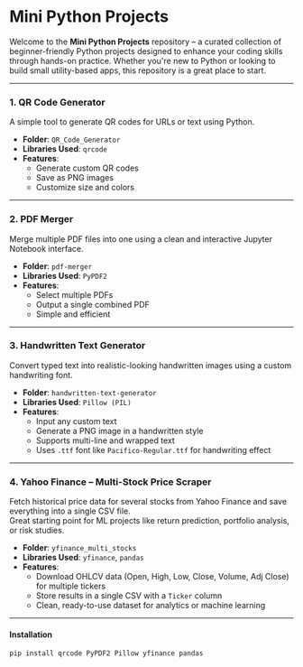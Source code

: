 #  Mini Python Projects

Welcome to the **Mini Python Projects** repository – a curated collection of beginner-friendly Python projects designed to enhance your coding skills through hands-on practice. Whether you're new to Python or looking to build small utility-based apps, this repository is a great place to start.

---

### 1. QR Code Generator
A simple tool to generate QR codes for URLs or text using Python.

- **Folder**: `QR_Code_Generator`  
- **Libraries Used**: `qrcode`  
- **Features**:
  - Generate custom QR codes  
  - Save as PNG images  
  - Customize size and colors  

---

### 2. PDF Merger
Merge multiple PDF files into one using a clean and interactive Jupyter Notebook interface.

- **Folder**: `pdf-merger`  
- **Libraries Used**: `PyPDF2`  
- **Features**:
  - Select multiple PDFs  
  - Output a single combined PDF  
  - Simple and efficient  

---

### 3. Handwritten Text Generator
Convert typed text into realistic-looking handwritten images using a custom handwriting font.

- **Folder**: `handwritten-text-generator`  
- **Libraries Used**: `Pillow (PIL)`  
- **Features**:
  - Input any custom text  
  - Generate a PNG image in a handwritten style  
  - Supports multi-line and wrapped text  
  - Uses `.ttf` font like `Pacifico-Regular.ttf` for handwriting effect  

---

### 4. Yahoo Finance – Multi-Stock Price Scraper
Fetch historical price data for several stocks from Yahoo Finance and save everything into a single CSV file.  
Great starting point for ML projects like return prediction, portfolio analysis, or risk studies.

- **Folder**: `yfinance_multi_stocks`  
- **Libraries Used**: `yfinance`, `pandas`  
- **Features**:
  - Download OHLCV data (Open, High, Low, Close, Volume, Adj Close) for multiple tickers  
  - Store results in a single CSV with a `Ticker` column  
  - Clean, ready-to-use dataset for analytics or machine learning  

---

#### Installation
```bash
pip install qrcode PyPDF2 Pillow yfinance pandas
```
